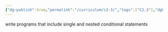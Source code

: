 ```yaml
---
{"dg-publish":true,"permalink":"/curriculum/c2-3/","tags":["C2.3"],"dgHomeLink":false}
---
```


write programs that include single and nested conditional statements